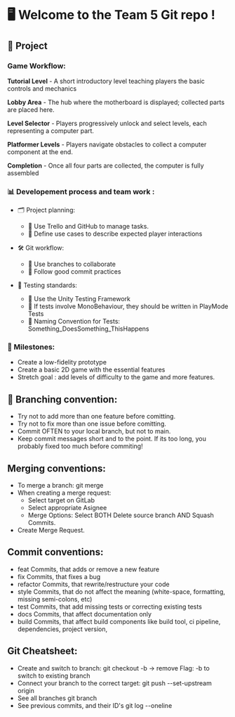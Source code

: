 # 🖥️ Welcome to the Team 5 Git repo ! 

## 👾 Project 

### Game Workflow:
**Tutorial Level**  -  A short introductory level teaching players the basic controls and mechanics 

**Lobby Area** - The hub where the motherboard is displayed; collected parts are placed here.

**Level Selector** - Players progressively unlock and select levels, each representing a computer part.

**Platformer Levels** -  Players navigate obstacles  to collect a computer component at the end.

**Completion** - Once all four parts are collected, the computer is fully assembled


### 📊 Developement process and team work : 

* 🗂️ Project planning: 
    * 📌 Use Trello and GitHub to manage tasks.
    * 📌 Define use cases to describe expected player interactions 

* 🛠️ Git workflow:  
    * 📌 Use branches to collaborate
    * 📌 Follow good commit practices 

* 🧪 Testing standards: 
    * 📌  Use the Unity Testing Framework
    * 📌 If tests involve MonoBehaviour, they should be written in PlayMode Tests
    * 📌  Naming Convention for Tests: Something_DoesSomething_ThisHappens


### 📅 Milestones: 
* Create a low-fidelity prototype
* Create a basic 2D game with the essential features
* Stretch goal : add levels of difficulty to the game and more features. 

## 🌱 Branching convention: 
* Try not to add more than one feature before comitting.
* Try not to fix more than one issue before comitting.
* Commit OFTEN to your local branch, but not to main.
* Keep commit messages short and to the point. If its too long, you probably fixed too much before commiting!

## Merging conventions: 
* To merge a branch: git merge <target-branch>
* When creating a merge request:
    * Select target on GitLab
    * Select appropriate Asignee
    * Merge Options: Select BOTH Delete source branch AND Squash Commits.
* Create Merge Request.

## Commit conventions: 
* feat Commits, that adds or remove a new feature
* fix Commits, that fixes a bug
* refactor Commits, that rewrite/restructure your code
* style Commits, that do not affect the meaning (white-space, formatting, missing semi-colons, etc)
* test Commits, that add missing tests or correcting existing tests
* docs Commits, that affect documentation only
* build Commits, that affect build components like build tool, ci pipeline, dependencies, project version, 

## Git Cheatsheet: 
* Create and switch to branch: git checkout -b <branch-name> -> remove Flag: -b to switch to existing branch
* Connect your branch to the correct target: git push --set-upstream origin <branch-name>
* See all branches git branch
* See previous commits, and their ID's git log --oneline
